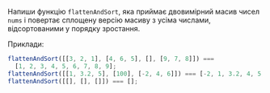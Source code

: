 Напиши функцію `flattenAndSort`, яка приймає двовимірний масив чисел `nums` і повертає сплощену версію масиву з усіма числами, відсортованими у порядку зростання.

Приклади:

```js
flattenAndSort([[3, 2, 1], [4, 6, 5], [], [9, 7, 8]]) ===
  [1, 2, 3, 4, 5, 6, 7, 8, 9];
flattenAndSort([[1, 3.2, 5], [100], [-2, 4, 6]]) === [-2, 1, 3.2, 4, 5, 6, 100];
flattenAndSort([[], [], []]) === [];
```
